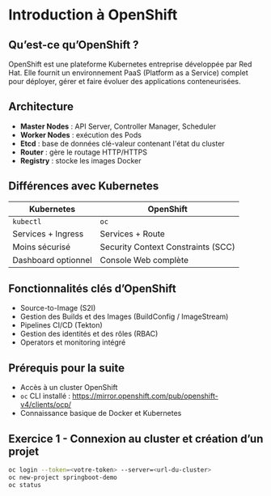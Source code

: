 # Introduction à OpenShift

## Qu’est-ce qu’OpenShift ?
OpenShift est une plateforme Kubernetes entreprise développée par Red Hat. Elle fournit un environnement PaaS (Platform as a Service) complet pour déployer, gérer et faire évoluer des applications conteneurisées.

## Architecture
- **Master Nodes** : API Server, Controller Manager, Scheduler
- **Worker Nodes** : exécution des Pods
- **Etcd** : base de données clé-valeur contenant l'état du cluster
- **Router** : gère le routage HTTP/HTTPS
- **Registry** : stocke les images Docker

## Différences avec Kubernetes
| Kubernetes | OpenShift |
|-----------|-----------|
| `kubectl` | `oc` |
| Services + Ingress | Services + Route |
| Moins sécurisé | Security Context Constraints (SCC) |
| Dashboard optionnel | Console Web complète |

## Fonctionnalités clés d’OpenShift
- Source-to-Image (S2I)
- Gestion des Builds et des Images (BuildConfig / ImageStream)
- Pipelines CI/CD (Tekton)
- Gestion des identités et des rôles (RBAC)
- Operators et monitoring intégré

## Prérequis pour la suite
- Accès à un cluster OpenShift
- `oc` CLI installé : https://mirror.openshift.com/pub/openshift-v4/clients/ocp/
- Connaissance basique de Docker et Kubernetes

## Exercice 1 - Connexion au cluster et création d’un projet
```bash
oc login --token=<votre-token> --server=<url-du-cluster>
oc new-project springboot-demo
oc status
